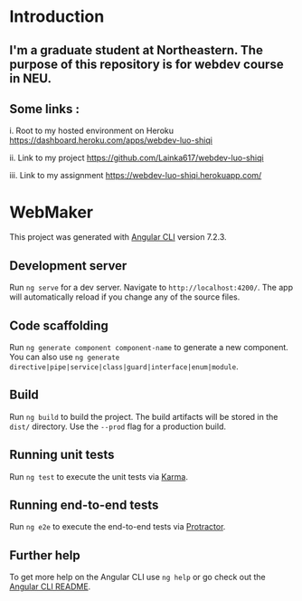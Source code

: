 # Introduction

## I'm a graduate student at Northeastern. The purpose of this repository is for webdev course in NEU.


## Some links :

   i. Root to my hosted environment on Heroku   https://dashboard.heroku.com/apps/webdev-luo-shiqi
   
   ii. Link to my project   https://github.com/Lainka617/webdev-luo-shiqi
   
   iii. Link to my assignment   https://webdev-luo-shiqi.herokuapp.com/
     

# WebMaker

This project was generated with [Angular CLI](https://github.com/angular/angular-cli) version 7.2.3.

## Development server

Run `ng serve` for a dev server. Navigate to `http://localhost:4200/`. The app will automatically reload if you change any of the source files.

## Code scaffolding

Run `ng generate component component-name` to generate a new component. You can also use `ng generate directive|pipe|service|class|guard|interface|enum|module`.

## Build

Run `ng build` to build the project. The build artifacts will be stored in the `dist/` directory. Use the `--prod` flag for a production build.

## Running unit tests

Run `ng test` to execute the unit tests via [Karma](https://karma-runner.github.io).

## Running end-to-end tests

Run `ng e2e` to execute the end-to-end tests via [Protractor](http://www.protractortest.org/).

## Further help

To get more help on the Angular CLI use `ng help` or go check out the [Angular CLI README](https://github.com/angular/angular-cli/blob/master/README.md).
